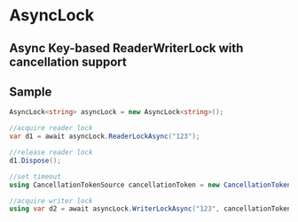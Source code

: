 # AsyncLock

## Async Key-based ReaderWriterLock with cancellation support

## Sample

```csharp
AsyncLock<string> asyncLock = new AsyncLock<string>();

//acquire reader lock
var d1 = await asyncLock.ReaderLockAsync("123");

//release reader lock
d1.Dispose();

//set timeout
using CancellationTokenSource cancellationToken = new CancellationTokenSource(TimeSpan.FromSeconds(10));

//acquire writer lock
using var d2 = await asyncLock.WriterLockAsync("123", cancellationToken.Token);

```
